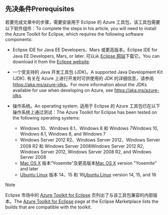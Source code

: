 ## <a name="prerequisites"></a><span data-ttu-id="de3d9-101">先决条件</span><span class="sxs-lookup"><span data-stu-id="de3d9-101">Prerequisites</span></span>
<span data-ttu-id="de3d9-102">若要完成文章中的步骤，需要安装用于 Eclipse 的 Azure 工具包，该工具包需要以下软件组件：</span><span class="sxs-lookup"><span data-stu-id="de3d9-102">To complete the steps in his article, you will need to install the Azure Toolkit for Eclipse, which requires the following software components:</span></span>

* <span data-ttu-id="de3d9-103">Eclipse IDE for Java EE Developers、Mars 或更高版本。</span><span class="sxs-lookup"><span data-stu-id="de3d9-103">Eclipse IDE for Java EE Developers, Mars, or later.</span></span> <span data-ttu-id="de3d9-104">可以从 [Eclipse 网站](http://www.eclipse.org/downloads/)下载它。</span><span class="sxs-lookup"><span data-stu-id="de3d9-104">You can download it from the [Eclipse website](http://www.eclipse.org/downloads/).</span></span>
* <span data-ttu-id="de3d9-105">一个受支持的 Java 开发工具包 (JDK)。</span><span class="sxs-lookup"><span data-stu-id="de3d9-105">A supported Java Development Kit (JDK).</span></span> <span data-ttu-id="de3d9-106">有关在 Azure 上进行开发时可供使用的 JDK 的详细信息，请参阅 <https://aka.ms/azure-jdks>。</span><span class="sxs-lookup"><span data-stu-id="de3d9-106">For more information about the JDKs available for use when developing on Azure, see <https://aka.ms/azure-jdks>.</span></span>
* <span data-ttu-id="de3d9-107">操作系统。</span><span class="sxs-lookup"><span data-stu-id="de3d9-107">An operating system.</span></span> <span data-ttu-id="de3d9-108">适用于 Eclipse 的 Azure 工具包已在以下操作系统上通过测试：</span><span class="sxs-lookup"><span data-stu-id="de3d9-108">The Azure Toolkit for Eclipse has been tested on the following operating systems:</span></span>
  
  * <span data-ttu-id="de3d9-109">Windows 10、Windows 8.1、Windows 8 和 Windows 7</span><span class="sxs-lookup"><span data-stu-id="de3d9-109">Windows 10, Windows 8.1, Windows 8, and Windows 7</span></span>
  * <span data-ttu-id="de3d9-110">Windows Server 2012 R2、Windows Server 2012、Windows Server 2008 R2 和 Windows Server 2008</span><span class="sxs-lookup"><span data-stu-id="de3d9-110">Windows Server 2012 R2, Windows Server 2012, Windows Server 2008 R2, and Windows Server 2008</span></span>
  * <span data-ttu-id="de3d9-111">[Mac OS X](http://www.apple.com/osx) 版本“Yosemite”及更高版本</span><span class="sxs-lookup"><span data-stu-id="de3d9-111">[Mac OS X](http://www.apple.com/osx) version "Yosemite" and later</span></span>
  * <span data-ttu-id="de3d9-112">[Ubuntu Linux](http://www.ubuntu.com) 版本 14、15 和 16</span><span class="sxs-lookup"><span data-stu-id="de3d9-112">[Ubuntu Linux](http://www.ubuntu.com) version 14, 15, and 16</span></span>

> [!NOTE]
> 
> <span data-ttu-id="de3d9-113">Eclipse 市场中的 [Azure Toolkit for Eclipse](http://marketplace.eclipse.org/content/azure-toolkit-eclipse) 页列出了与该工具包兼容的内部版本。</span><span class="sxs-lookup"><span data-stu-id="de3d9-113">The [Azure Toolkit for Eclipse](http://marketplace.eclipse.org/content/azure-toolkit-eclipse) page at the Eclipse Marketplace lists the builds that are compatible with the toolkit.</span></span>
> 

<!--
> [!IMPORTANT]
> 
> If you are using the Azure Toolkit for Eclipse on Windows, the toolkit requires installing the Azure SDK 2.9.6 or later in order to use the Azure emulator. You have two options for installing the Azure SDK:
> 
> * You can download and install the Azure SDK by using the [Web Platform Installer (WebPI)](http://go.microsoft.com/fwlink/?LinkID=252838).
> * If you do not have the Azure SDK installed when you create your first Azure deployment project, you will be prompted to automatically download install the requisite version of the Azure SDK.
> 
> Note that the Azure SDK is required on Windows only.
> 
-->
